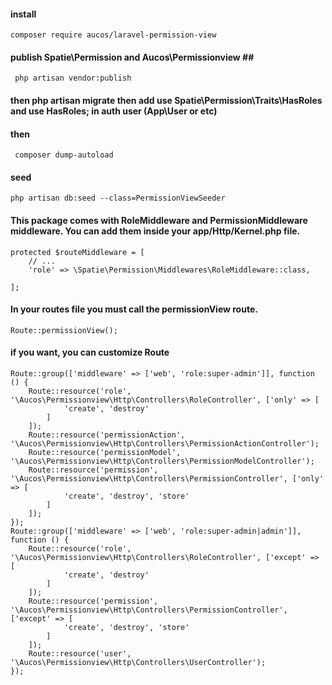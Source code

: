 #### install  #### 	
	
	composer require aucos/laravel-permission-view 

#### publish Spatie\Permission and Aucos\Permissionview   ## ## 

	 php artisan vendor:publish 

#### then php artisan migrate then add use Spatie\Permission\Traits\HasRoles and use HasRoles; in   auth user (App\User or etc) ####

#### then    #### 
	 composer dump-autoload  
#### seed ####
    php artisan db:seed --class=PermissionViewSeeder

#### This package comes with RoleMiddleware and PermissionMiddleware middleware. You can add them inside your app/Http/Kernel.php file. 

	protected $routeMiddleware = [
		// ...
		'role' => \Spatie\Permission\Middlewares\RoleMiddleware::class,
		
	]; 


#### In your routes file you must call the permissionView route. ####

	Route::permissionView(); 


#### if you want, you can customize Route ####


	Route::group(['middleware' => ['web', 'role:super-admin']], function () { 
		Route::resource('role', '\Aucos\Permissionview\Http\Controllers\RoleController', ['only' => [
				'create', 'destroy'
			]
		]);  
		Route::resource('permissionAction', '\Aucos\Permissionview\Http\Controllers\PermissionActionController'); 
		Route::resource('permissionModel', '\Aucos\Permissionview\Http\Controllers\PermissionModelController'); 
		Route::resource('permission', '\Aucos\Permissionview\Http\Controllers\PermissionController', ['only' => [
				'create', 'destroy', 'store'
			]
		]); 
	});
	Route::group(['middleware' => ['web', 'role:super-admin|admin']], function () {
		Route::resource('role', '\Aucos\Permissionview\Http\Controllers\RoleController', ['except' => [
				'create', 'destroy'
			]
		]); 
		Route::resource('permission', '\Aucos\Permissionview\Http\Controllers\PermissionController', ['except' => [
				'create', 'destroy', 'store'
			]
		]); 
		Route::resource('user', '\Aucos\Permissionview\Http\Controllers\UserController'); 
	});

